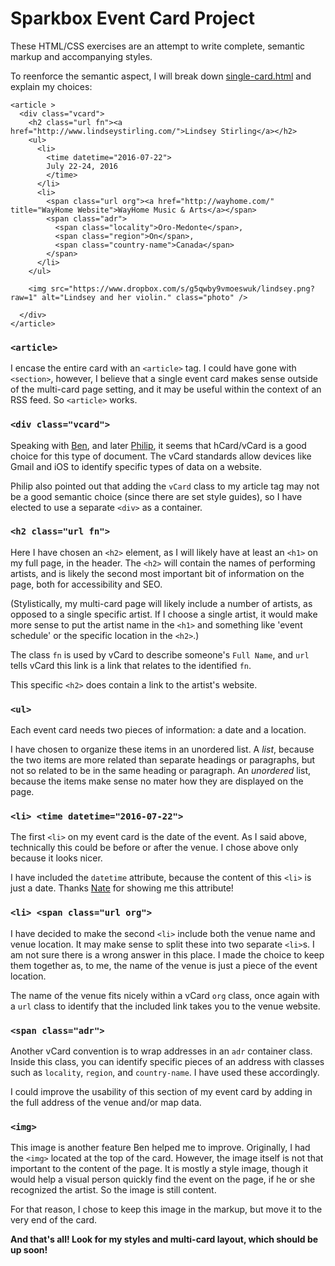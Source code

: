 # Sparkbox Event Card Project
These HTML/CSS exercises are an attempt to write complete, semantic markup and accompanying styles.

To reenforce the semantic aspect, I will break down [single-card.html](https://github.com/catheraaine/event-cards/blob/master/single-card.html) and explain my choices:

```
<article >
  <div class="vcard">
    <h2 class="url fn"><a href="http://www.lindseystirling.com/">Lindsey Stirling</a></h2>
    <ul>
      <li>
        <time datetime="2016-07-22">
        July 22-24, 2016
        </time>
      </li>
      <li>
        <span class="url org"><a href="http://wayhome.com/" title="WayHome Website">WayHome Music & Arts</a></span>
        <span class="adr">
          <span class="locality">Oro-Medonte</span>,
          <span class="region">On</span>,
          <span class="country-name">Canada</span>
        </span>
      </li>
    </ul>

    <img src="https://www.dropbox.com/s/g5qwby9vmoeswuk/lindsey.png?raw=1" alt="Lindsey and her violin." class="photo" />

  </div>
</article>
```

### `<article>`
I encase the entire card with an `<article>` tag. I could have gone with `<section>`, however, I believe that a single event card makes sense outside of the multi-card page setting, and it may be useful within the context of an RSS feed. So `<article>` works.

### `<div class="vcard">`
Speaking with [Ben](https://twitter.com/bencallahan), and later [Philip](https://twitter.com/zastrow), it seems that hCard/vCard is a good choice for this type of document. The vCard standards allow devices like Gmail and iOS to identify specific types of data on a website.

Philip also pointed out that adding the `vCard` class to my article tag may not be a good semantic choice (since there are set style guides), so I have elected to use a separate `<div>` as a container.

### `<h2 class="url fn">`
Here I have chosen an `<h2>` element, as I will likely have at least an `<h1>` on my full page, in the header. The `<h2>` will contain the names of performing artists, and is likely the second most important bit of information on the page, both for accessibility and SEO.

(Stylistically, my multi-card page will likely include a number of artists, as opposed to a single specific artist. If I choose a single artist, it would make more sense to put the artist name in the `<h1>` and something like 'event schedule' or the specific location in the `<h2>`.)

The class `fn` is used by vCard to describe someone's `Full Name`, and `url` tells vCard this link is a link that relates to the identified `fn`.

This specific `<h2>` does contain a link to the artist's website.

### `<ul>`
Each event card needs two pieces of information: a date and a location.

I have chosen to organize these items in an unordered list. A *list*, because the two items are more related than separate headings or paragraphs, but not so related to be in the same heading or paragraph. An *unordered* list, because the items make sense no mater how they are displayed on the page.

### `<li> <time datetime="2016-07-22">`
The first `<li>` on my event card is the date of the event. As I said above, technically this could be before or after the venue. I chose above only because it looks nicer.

I have included the `datetime` attribute, because the content of this `<li>` is just a date. Thanks [Nate](https://twitter.com/nathanAlan) for showing me this attribute!

### `<li> <span class="url org">`
I have decided to make the second `<li>` include both the venue name and venue location. It may make sense to split these into two separate `<li>`s. I am not sure there is a wrong answer in this place. I made the choice to keep them together as, to me, the name of the venue is just a piece of the event location.

The name of the venue fits nicely within a vCard `org` class, once again with a `url` class to identify that the included link takes you to the venue website.


### `<span class="adr">`
Another vCard convention is to wrap addresses in an `adr` container class. Inside this class, you can identify specific pieces of an address with classes such as `locality`, `region`, and `country-name`. I have used these accordingly.

I could improve the usability of this section of my event card by adding in the full address of the venue and/or map data.

### `<img>`
This image is another feature Ben helped me to improve. Originally, I had the `<img>` located at the top of the card. However, the image itself is not that important to the content of the page. It is mostly a style image, though it would help a visual person quickly find the event on the page, if he or she recognized the artist. So the image is still content.

For that reason, I chose to keep this image in the markup, but move it to the very end of the card.



**And that's all! Look for my styles and multi-card layout, which should be up soon!**  
